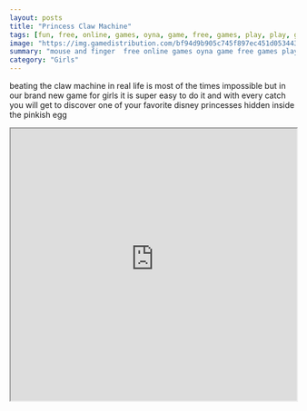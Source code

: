 ```yaml
---
layout: posts
title: "Princess Claw Machine"
tags: [fun, free, online, games, oyna, game, free, games, play, play, games]
image: "https://img.gamedistribution.com/bf94d9b905c745f897ec451d053443d4-512x384.jpeg"
summary: "mouse and finger  free online games oyna game free games play play games"
category: "Girls"
---
```


beating the claw machine in real life is most of the times impossible but in our brand new game for girls it is super easy to do it and with every catch you will get to discover one of your favorite disney princesses hidden inside the pinkish egg

<iframe width="100%" height="480px;" src="https://html5.gamedistribution.com/bf94d9b905c745f897ec451d053443d4/"></iframe>